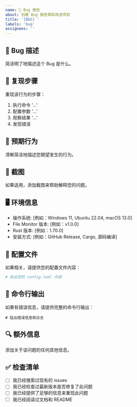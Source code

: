 ```yaml
---
name: 🐛 Bug 报告
about: 创建 Bug 报告帮助改进项目
title: '[BUG] '
labels: 'bug'
assignees: ''
---
```


## 🐛 Bug 描述
简洁明了地描述这个 Bug 是什么。

## 🔄 复现步骤
重现该行为的步骤：
1. 执行命令 '...'
2. 配置参数 '...'
3. 观察结果 '...'
4. 发现错误

## 🎯 预期行为
清晰简洁地描述您期望发生的行为。

## 📸 截图
如果适用，添加截图来帮助解释您的问题。

## 🖥️ 环境信息
- 操作系统: [例如：Windows 11, Ubuntu 22.04, macOS 13.0]
- File Monitor 版本: [例如：v1.0.0]
- Rust 版本: [例如：1.70.0]
- 安装方式: [例如：GitHub Release, Cargo, 源码编译]

## 📁 配置文件
如果相关，请提供您的配置文件内容：
```toml
# 贴出您的 config.toml 内容
```

## 📝 命令行输出
如果有错误信息，请提供完整的命令行输出：
```
# 贴出错误信息和日志
```

## 🔍 额外信息
添加关于该问题的任何其他信息。

## ✅ 检查清单
- [ ] 我已经搜索过现有的 issues
- [ ] 我已经检查过最新版本是否修复了此问题
- [ ] 我已经提供了足够的信息来重现此问题
- [ ] 我已经阅读过文档和 README 